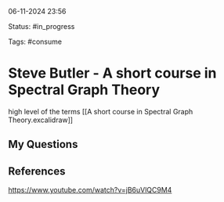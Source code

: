

06-11-2024 23:56

Status: #in_progress

Tags: #consume 

# Steve Butler - A short course in Spectral Graph Theory

high level of the terms [[A short course in Spectral Graph Theory.excalidraw]]




## My Questions


## References

https://www.youtube.com/watch?v=jB6uVlQC9M4
